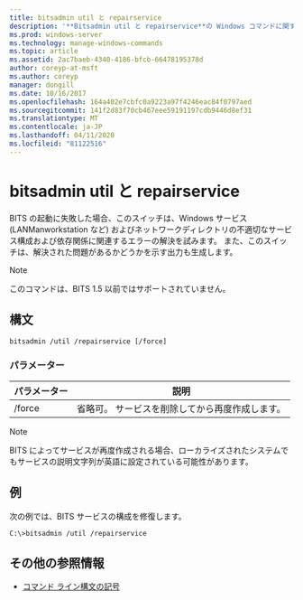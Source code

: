 ```yaml
---
title: bitsadmin util と repairservice
description: '**Bitsadmin util と repairservice**の Windows コマンドに関するトピックでは、さまざまなバージョンの BITS サービスの既知の問題を修正しました。'
ms.prod: windows-server
ms.technology: manage-windows-commands
ms.topic: article
ms.assetid: 2ac7baeb-4340-4186-bfcb-66478195378d
author: coreyp-at-msft
ms.author: coreyp
manager: dongill
ms.date: 10/16/2017
ms.openlocfilehash: 164a402e7cbfc0a9223a97f4246eac84f0797aed
ms.sourcegitcommit: 141f2d83f70cb467eee59191197cdb9446d8ef31
ms.translationtype: MT
ms.contentlocale: ja-JP
ms.lasthandoff: 04/11/2020
ms.locfileid: "81122516"
---
```

# <a name="bitsadmin-util-and-repairservice"></a>bitsadmin util と repairservice

BITS の起動に失敗した場合、このスイッチは、Windows サービス (LANManworkstation など) およびネットワークディレクトリの不適切なサービス構成および依存関係に関連するエラーの解決を試みます。 また、このスイッチは、解決された問題があるかどうかを示す出力も生成します。

> [!NOTE]
> このコマンドは、BITS 1.5 以前ではサポートされていません。

## <a name="syntax"></a>構文

```
bitsadmin /util /repairservice [/force]
```

### <a name="parameters"></a>パラメーター

| パラメーター | 説明 |
| --------- | ----------- |
| /force | 省略可。 サービスを削除してから再度作成します。|

> [!NOTE]
> BITS によってサービスが再度作成される場合、ローカライズされたシステムでもサービスの説明文字列が英語に設定されている可能性があります。

## <a name="examples"></a>例

次の例では、BITS サービスの構成を修復します。

```
C:\>bitsadmin /util /repairservice
```

## <a name="additional-references"></a>その他の参照情報

- [コマンド ライン構文の記号](command-line-syntax-key.md)